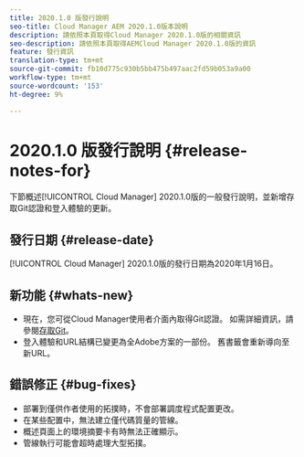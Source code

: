 ```yaml
---
title: 2020.1.0 版發行說明
seo-title: Cloud Manager AEM 2020.1.0版本說明
description: 請依照本頁取得Cloud Manager 2020.1.0版的相關資訊
seo-description: 請依照本頁取得AEMCloud Manager 2020.1.0版的資訊
feature: 發行資訊
translation-type: tm+mt
source-git-commit: fb10d775c930b5bb475b497aac2fd59b053a9a00
workflow-type: tm+mt
source-wordcount: '153'
ht-degree: 9%

---
```


# 2020.1.0 版發行說明 {#release-notes-for}

下節概述[!UICONTROL Cloud Manager] 2020.1.0版的一般發行說明，並新增存取Git認證和登入體驗的更新。

## 發行日期 {#release-date}

[!UICONTROL Cloud Manager] 2020.1.0版的發行日期為2020年1月16日。

## 新功能 {#whats-new}

* 現在，您可從Cloud Manager使用者介面內取得Git認證。 如需詳細資訊，請參閱[存取Git](/help/using/accessing-git.md)。
* 登入體驗和URL結構已變更為全Adobe方案的一部份。 舊書籤會重新導向至新URL。


## 錯誤修正 {#bug-fixes}

* 部署到僅供作者使用的拓撲時，不會部署調度程式配置更改。
* 在某些配置中，無法建立僅代碼質量的管線。
* 概述頁面上的環境摘要卡有時無法正確顯示。
* 管線執行可能會超時處理大型拓撲。
